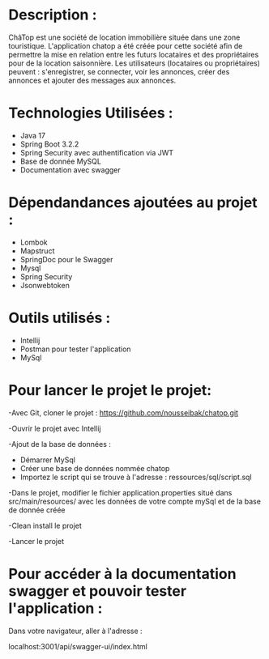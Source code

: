 # Description :

ChâTop est une société de location immobilière située dans une zone touristique.
L'application chatop a été créée pour cette société afin de permettre la mise en relation entre les futurs locataires et des propriétaires pour de la location saisonnière. 
Les utilisateurs (locataires ou propriétaires) peuvent : s'enregistrer, se connecter, voir les annonces, créer des annonces et ajouter des messages aux annonces.

# Technologies Utilisées :

- Java 17
- Spring Boot 3.2.2
- Spring Security avec authentification via JWT
- Base de donnée MySQL
- Documentation avec swagger
  
# Dépendandances ajoutées au projet :

- Lombok
- Mapstruct
- SpringDoc pour le Swagger
- Mysql
- Spring Security
- Jsonwebtoken

# Outils utilisés :
- Intellij
- Postman pour tester l'application
- MySql


# Pour lancer le projet le projet:

-Avec Git, cloner le projet : https://github.com/nousseibak/chatop.git

-Ouvrir le projet avec Intellij

-Ajout de la base de données :

- Démarrer MySql
- Créer une base de données nommée chatop
- Importez le script qui se trouve à l'adresse : ressources/sql/script.sql

-Dans le projet, modifier le fichier application.properties situé dans src/main/resources/ avec les données de votre compte mySql et de la base de donnée créée

-Clean install le projet

-Lancer le projet 


# Pour accéder à la documentation swagger et pouvoir tester l'application :
Dans votre navigateur, aller à l'adresse :

localhost:3001/api/swagger-ui/index.html












